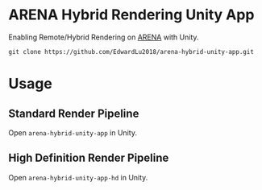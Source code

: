 # ARENA Hybrid Rendering Unity App

Enabling Remote/Hybrid Rendering on [ARENA](https://arenaxr.org/) with Unity.

```
git clone https://github.com/EdwardLu2018/arena-hybrid-unity-app.git
```

# Usage

## Standard Render Pipeline
Open `arena-hybrid-unity-app` in Unity.

## High Definition Render Pipeline
Open `arena-hybrid-unity-app-hd` in Unity.

